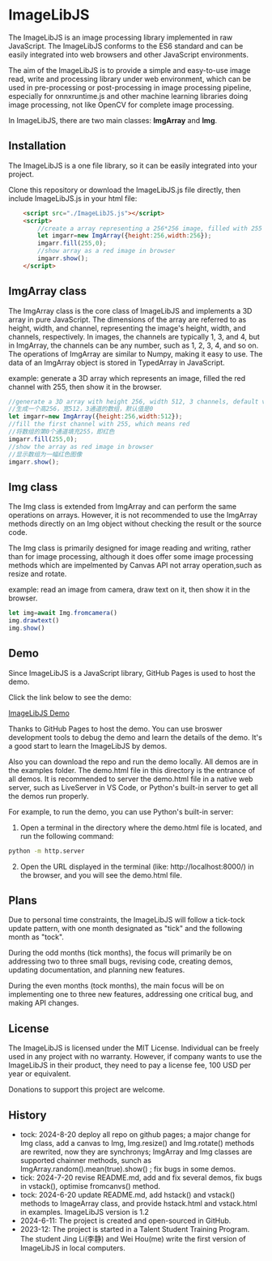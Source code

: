# ImageLibJS
The ImageLibJS is an image processing library implemented in raw JavaScript. The ImageLibJS conforms to the ES6 standard and can be easily integrated into web browsers and other JavaScript environments.

The aim of the ImageLibJS is to provide a simple and easy-to-use image read, write and processing library under web environment, which can be used in pre-processing or post-processing in image processing pipeline, especially for onnxruntime.js and other machine learning libraries doing image processing,  not like OpenCV for complete image processing.

In ImageLibJS, there are two main classes: **ImgArray** and **Img**.


## Installation

The ImageLibJS is a one file library, so it can be easily integrated into your project.

Clone this repository or download the ImageLibJS.js file directly, then  include  ImageLibJS.js in your html file:

```html
    <script src="./ImageLibJS.js"></script>
    <script>
        //create a array representing a 256*256 image, filled with 255 in channel 0
        let imgarr=new ImgArray({height:256,width:256});
        imgarr.fill(255,0);
        //show array as a red image in browser
        imgarr.show();
    </script>
```


## ImgArray class

The ImgArray class is the core class of ImageLibJS and implements a 3D array in pure JavaScript. The dimensions of the array are referred to as height, width, and channel, representing the image's height, width, and channels, respectively. In images, the channels are typically 1, 3, and 4, but in ImgArray, the channels can be any number, such as 1, 2, 3, 4, and so on. The operations of ImgArray are similar to Numpy, making it easy to use. The data of an ImgArray object is stored in TypedArray in JavaScript.

example: generate a 3D array which represents an image, filled the red channel with 255, then show it in the browser.

```js
//generate a 3D array with height 256, width 512, 3 channels, default value is 0.
//生成一个高256，宽512，3通道的数组，默认值是0 
let imgarr=new ImgArray({height:256,width:512}); 
//fill the first channel with 255, which means red
//将数组的第0个通道填充255，即红色
imgarr.fill(255,0); 
//show the array as red image in browser
//显示数组为一幅红色图像
imgarr.show(); 
```

## Img class

The Img class is extended from ImgArray and can perform the same operations on arrays. However, it is not recommended to use the ImgArray methods directly on an Img object without checking the result or the source code.

The Img class is primarily designed for image reading and writing, rather than for image processing, although it does offer some image processing methods which are impelmented by Canvas API not array operation,such as resize and rotate.

example: read an image from camera, draw text on it, then show it in the browser.

```js
let img=await Img.fromcamera()
img.drawtext()
img.show()
```

## Demo

Since ImageLibJS is a JavaScript library, GitHub Pages is used to host the demo.

Click the link below to see the demo:

[ImageLibJS Demo](https://yjphhw.github.io/ImageLibJS/demo.html)

Thanks to GitHub Pages to host the demo. You can use broswer development tools to debug the demo and learn the details of the demo. It's a good start to learn the ImageLibJS by demos. 

Also you can download the repo and run the demo locally.
All demos are in the examples folder. The demo.html file in this directory is the entrance of all demos. It is recommended to server the demo.html file in a native web server, such as LiveServer in VS Code, or Python's built-in server to get all the demos run properly.

For example, to run the demo, you can use Python's built-in server:
1. Open a terminal in the directory where the demo.html file is located, and run the following command:
   
```bash
python -m http.server
```

2. Open the URL displayed in the terminal (like: http://localhost:8000/) in the browser, and you will see the demo.html file.


## Plans

Due to personal time constraints, the ImageLibJS will follow a tick-tock update pattern, with one month designated as "tick" and the following month as "tock". 

During the odd months (tick months), the focus will primarily be on addressing two to three small bugs, revising code, creating demos, updating documentation, and planning new features.

During the even months (tock months), the main focus will be on implementing one to three new features, addressing one critical bug, and making API changes.


## License

The ImageLibJS is licensed under the MIT License. Individual can be freely used in any project with no warranty. However, if company wants to use the ImageLibJS in their product, they need to pay a license fee, 100 USD per year or equivalent. 

Donations to support this project are welcome.


## History
* tock: 2024-8-20 deploy all repo on github pages; a major change for Img class, add a canvas to Img, Img.resize() and Img.rotate() methods are rewrited, now they are synchronys; ImgArray and Img classes are supported chainner methods, sunch as ImgArray.random().mean(true).show() ; fix bugs in some demos.
* tick: 2024-7-20 revise README.md, add and fix several demos, fix bugs in vstack(), optimise fromcanvs() method.
* tock: 2024-6-20 update README.md, add hstack() and vstack() methods to ImageArray class, and provide hstack.html and vstack.html in examples. ImageLibJS version is 1.2
* 2024-6-11: The project is created and open-sourced in GitHub.
* 2023-12: The project is started in a Talent Student Training Program. The student Jing Li(李静) and Wei Hou(me) write the first version of ImageLibJS in local computers.
